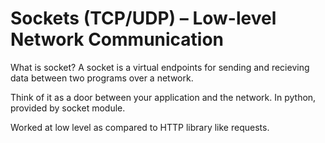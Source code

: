 # Sockets (TCP/UDP) – Low-level Network Communication
What is socket?
A socket is a virtual endpoints for sending and recieving data
between two programs over a network.

Think of it as a door between your application and the network.
In python, provided by socket module.

Worked at low level as compared to HTTP library  like requests.

